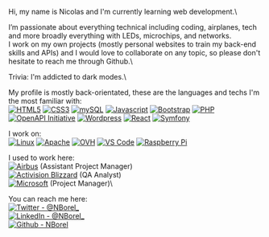 Hi, my name is Nicolas and I'm currently learning web development.\

I’m passionate about everything technical including coding, airplanes, tech and more broadly everything with LEDs, microchips, and networks.\
I work on my own projects (mostly personal websites to train my back-end skills and APIs) and I would love to collaborate on any topic, so please don't hesitate to reach me through Github.\

Trivia: I'm addicted to dark modes.\

My profile is mostly back-orientated, these are the languages and techs I'm the most familiar with:\
<a href="https://developer.mozilla.org/en-US/docs/Web/HTML"><img src="https://img.shields.io/badge/HTML5-black?logo=html5&logoColor=%23E34F26" alt="HTML5"></a>
<a href="https://developer.mozilla.org/en-US/docs/Web/CSS"><img src="https://img.shields.io/badge/CSS3-black?logo=css3&logoColor=%231572B6" alt="CSS3"></a>
<a href="https://www.mysql.com/"><img src="https://img.shields.io/badge/mySQL-black?logo=mysql&logoColor=%234479A1" alt="mySQL"></a>
<a href="https://developer.mozilla.org/fr/docs/Web/JavaScript"><img src="https://img.shields.io/badge/Javascript-black?logo=Javascript&logoColor=%23F7DF1E" alt="Javascript"></a>
<a href="https://getbootstrap.com/"><img src="https://img.shields.io/badge/Bootstrap-black?logo=bootstrap&logoColor=%237952B3" alt="Bootstrap"></a>
<a href="https://www.php.net/"><img src="https://img.shields.io/badge/PHP-black?logo=php&logoColor=%23777BB4" alt="PHP"></a>
<a href="https://www.openapis.org/about"><img src="https://img.shields.io/badge/OpenAPI_Initiative-black?logo=OpenAPI+Initiative&logoColor=%236BA539" alt="OpenAPI Initiative"></a>
<a href="https://wordpress.com/fr/"><img src="https://img.shields.io/badge/Wordpress-black?logo=wordpress&logoColor=%2321759B" alt="Wordpress"></a>
<a href="https://reactjs.org/"><img src="https://img.shields.io/badge/React-black?logo=react&logoColor=%2361DAFB" alt="React"></a>
<a href="https://symfony.com/"><img src="https://img.shields.io/badge/Symfony-black?logo=symfony&logoColor=white" alt="Symfony"></a>

I work on:\
<a href="https://www.linux.org/"><img src="https://img.shields.io/badge/Linux-black?logo=linux&logoColor=%23FCC624" alt="Linux"></a>
<a href="https://httpd.apache.org/"><img src="https://img.shields.io/badge/Apache-black?logo=apache&logoColor=%23D22128" alt="Apache"></a>
<a href="https://www.ovhcloud.com/"><img src="https://img.shields.io/badge/OVH-black?logo=ovh&logoColor=%23123F6D" alt="OVH"></a>
<a href="https://code.visualstudio.com/"><img src="https://img.shields.io/badge/VS_Code-black?logo=visual+studio+code&logoColor=%23007ACC" alt="VS Code"></a>
<a href="https://www.linkedin.com/in/nicolasborel1/"><img src="https://img.shields.io/badge/Raspberry_Pi-black?logo=raspberry+pi&logoColor=%23A22846" alt="Raspberry Pi"></a>



I used to work here:\
<a href="https://www.airbus.com/en/products-services/defence"><img src="https://img.shields.io/badge/Airbus-black?logo=airbus&logoColor=%2300205B" alt="Airbus"></a> (Assistant Project Manager)\
<a href="https://www.activision.com"><img src="https://img.shields.io/badge/Activision_Blizzard-black?logo=activision&logoColor=white" alt="Activision Blizzard"></a> (QA Analyst)\
<a href="https://www.microsoft.com"><img src="https://img.shields.io/badge/Microsoft-black?logo=microsoft&logoColor=%235E5E5E" alt="Microsoft"></a> (Project Manager)\

You can reach me here:\
<a href="https://twitter.com/Nborel_"><img src="https://img.shields.io/badge/Twitter-%40NBorel__-black?logo=twitter&logoColor=%231DA1F2" alt="Twitter - @NBorel_"></a>\
<a href="https://www.linkedin.com/in/nicolasborel1/"><img src="https://img.shields.io/badge/LinkedIn-%40NBorel__-black?logo=linkedin&logoColor=%230A66C2" alt="LinkedIn - @NBorel_"></a>\
<a href="https://github.com/NBorel"><img src="https://img.shields.io/badge/Github-NBorel-black?logo=github&logoColor=%23181717" alt="Github - NBorel"></a>
